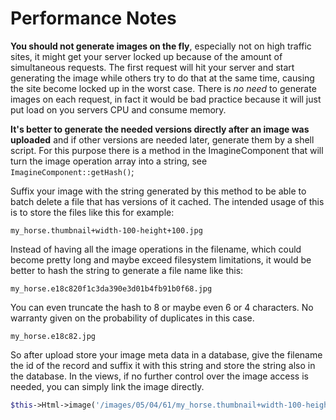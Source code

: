 Performance Notes
=================

**You should not generate images on the fly**, especially not on high traffic sites, it might get your server locked up because of the amount of simultaneous requests. The first request will hit your server and start generating the image while others try to do that at the same time, causing the site become locked up in the worst case. There is *no need* to generate images on each request, in fact it would be bad practice because it will just put load on you servers CPU and consume memory.

**It's better to generate the needed versions directly after an image was uploaded** and if other versions are needed later, generate them by a shell script. For this purpose there is a method in the ImagineComponent that will turn the image operation array into a string, see ```ImagineComponent::getHash()```;

Suffix your image with the string generated by this method to be able to batch delete a file that has versions of it cached. The intended usage of this is to store the files like this for example:

```
my_horse.thumbnail+width-100-height+100.jpg
```

Instead of having all the image operations in the filename, which could become pretty long and maybe exceed filesystem limitations, it would be better to hash the string to generate a file name like this:

```
my_horse.e18c820f1c3da390e3d01b4fb91b0f68.jpg
```

You can even truncate the hash to 8 or maybe even 6 or 4 characters. No warranty given on the probability of duplicates in this case.

```
my_horse.e18c82.jpg
```

So after upload store your image meta data in a database, give the filename the id of the record and suffix it with this string and store the string also in the database. In the views, if no further control over the image access is needed, you can simply link the image directly.

```php
$this->Html->image('/images/05/04/61/my_horse.thumbnail+width-100-height+100.jpg');
```
